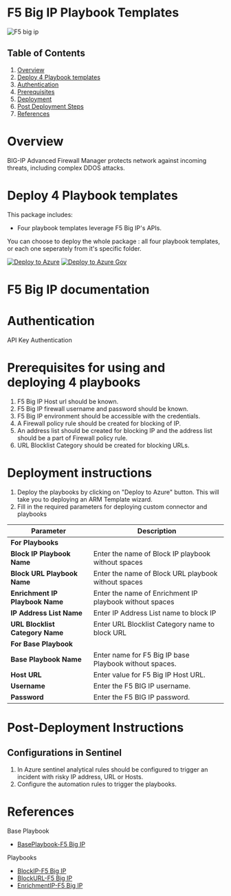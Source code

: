 # F5 Big IP Playbook Templates

![F5 big ip](./Playbooks/logo.jpg)


## Table of Contents

1. [Overview](#overview)
1. [Deploy 4 Playbook templates](#deploy)
1. [Authentication](#authentication)
1. [Prerequisites](#prerequisites)
1. [Deployment](#deployment)
1. [Post Deployment Steps](#postdeployment)
1. [References](#references)


<a name="overview">

# Overview

BIG-IP Advanced Firewall Manager protects network against incoming threats, including complex DDOS attacks.


<a name="deploy">

# Deploy 4 Playbook templates
This package includes:
* Four playbook templates leverage F5 Big IP's APIs.

You can choose to deploy the whole package : all four playbook templates, or each one seperately from it's specific folder.

[![Deploy to Azure](https://aka.ms/deploytoazurebutton)](https://portal.azure.com/#create/Microsoft.Template/uri/https%3A%2Fraw.githubusercontent.com/dharmaAccenture/Azure-Sentinel/F5BigIP/Playbooks/F5BigIP/azuredeploy.json)  [![Deploy to Azure Gov](https://aka.ms/deploytoazuregovbutton)](https://portal.azure.com/#create/Microsoft.Template/uri/https%3A%2Fraw.githubusercontent.com/dharmaAccenture/Azure-Sentinel/F5BigIP/Playbooks/F5BigIP/azuredeploy.json)  


# F5 Big IP documentation 

<a name="authentication">

# Authentication
API Key Authentication

<a name="prerequisites">

# Prerequisites for using and deploying 4 playbooks
1. F5 Big IP Host url should be known.
2. F5 Big IP firewall username and password should be known.
3. F5 Big IP environment should be accessible with the credentials.
4. A Firewall policy rule should be created for blocking of IP.
5. An address list should be created for blocking IP and the address list should be a part of Firewall policy rule.
7. URL Blocklist Category should be created for blocking URLs.

<a name="deployment">

# Deployment instructions 
1. Deploy the playbooks by clicking on "Deploy to Azure" button. This will take you to deploying an ARM Template wizard.
2. Fill in the required parameters for deploying custom connector and playbooks

| Parameter  | Description |
| ------------- | ------------- |
|**For Playbooks**|                 |
| **Block IP Playbook Name**|Enter the name of Block IP playbook without spaces |
| **Block URL Playbook Name**|Enter the name of Block URL playbook without spaces |
| **Enrichment IP Playbook Name**|Enter the name of Enrichment IP playbook without spaces |
| **IP Address List Name** | Enter IP Address List name to block IP |
| **URL Blocklist Category Name** | Enter URL Blocklist Category name to block URL |
|**For Base Playbook**|                             |
|**Base Playbook Name**|Enter name for F5 Big IP base Playbook without spaces.|
|**Host URL**|Enter value for F5 Big IP Host URL.|
|**Username**|Enter the F5 BIG IP username.|
|**Password**|Enter the F5 BIG IP password.|

<a name="postdeployment">

# Post-Deployment Instructions 
## Configurations in Sentinel
1. In Azure sentinel analytical rules should be configured to trigger an incident with risky IP address, URL or Hosts. 
2. Configure the automation rules to trigger the playbooks.


<a name="references">

#  References

Base Playbook
* [BasePlaybook-F5 Big IP](./Playbooks/BasePlaybook-F5BigIP/readme.md)

Playbooks
* [BlockIP-F5 Big IP](./Playbooks/BlockIP-F5BigIP/readme.md)
* [BlockURL-F5 Big IP](./Playbooks/BlockURL-F5BigIP/readme.md)
* [EnrichmentIP-F5 Big IP](./Playbooks/EnrichmentIP-F5BigIP/readme.md)


